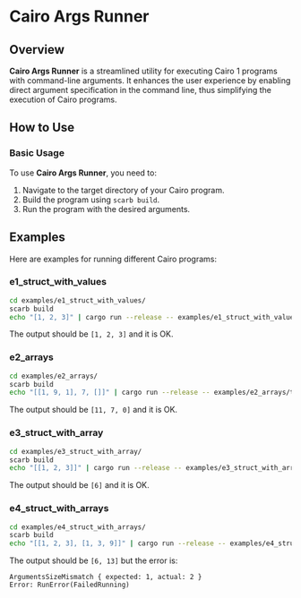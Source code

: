 # Cairo Args Runner

## Overview

**Cairo Args Runner** is a streamlined utility for executing Cairo 1 programs with command-line arguments.
It enhances the user experience by enabling direct argument specification in the command line,
thus simplifying the execution of Cairo programs.

## How to Use

### Basic Usage

To use **Cairo Args Runner**, you need to:

1. Navigate to the target directory of your Cairo program.
2. Build the program using `scarb build`.
3. Run the program with the desired arguments.

## Examples

Here are examples for running different Cairo programs:

### e1_struct_with_values

```bash
cd examples/e1_struct_with_values/
scarb build
echo "[1, 2, 3]" | cargo run --release -- examples/e1_struct_with_values/target/dev/e1_struct_with_values.sierra.json
```

The output should be `[1, 2, 3]` and it is OK.

### e2_arrays

```bash
cd examples/e2_arrays/
scarb build
echo "[[1, 9, 1], 7, []]" | cargo run --release -- examples/e2_arrays/target/dev/e2_arrays.sierra.json
```

The output should be `[11, 7, 0]` and it is OK.

### e3_struct_with_array

```bash
cd examples/e3_struct_with_array/
scarb build
echo "[[1, 2, 3]]" | cargo run --release -- examples/e3_struct_with_array/target/dev/e3_struct_with_array.sierra.json
```

The output should be `[6]` and it is OK.

### e4_struct_with_arrays

```bash
cd examples/e4_struct_with_arrays/
scarb build
echo "[[1, 2, 3], [1, 3, 9]]" | cargo run --release -- examples/e4_struct_with_arrays/target/dev/e4_struct_with_arrays.sierra.json
```

The output should be `[6, 13]` but the error is:

```
ArgumentsSizeMismatch { expected: 1, actual: 2 }
Error: RunError(FailedRunning)
```
